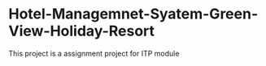 # Hotel-Managemnet-Syatem-Green-View-Holiday-Resort
This project is a assignment project for ITP module


